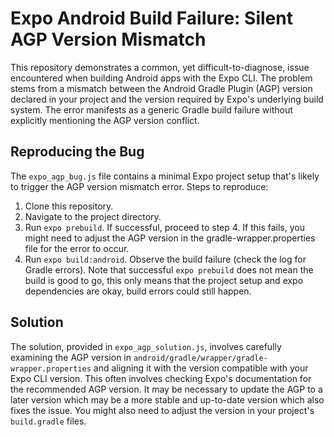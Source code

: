 # Expo Android Build Failure: Silent AGP Version Mismatch

This repository demonstrates a common, yet difficult-to-diagnose, issue encountered when building Android apps with the Expo CLI. The problem stems from a mismatch between the Android Gradle Plugin (AGP) version declared in your project and the version required by Expo's underlying build system. The error manifests as a generic Gradle build failure without explicitly mentioning the AGP version conflict.

## Reproducing the Bug

The `expo_agp_bug.js` file contains a minimal Expo project setup that's likely to trigger the AGP version mismatch error. Steps to reproduce:

1. Clone this repository.
2. Navigate to the project directory.
3. Run `expo prebuild`.  If successful, proceed to step 4. If this fails, you might need to adjust the AGP version in the gradle-wrapper.properties file for the error to occur. 
4. Run `expo build:android`. Observe the build failure (check the log for Gradle errors). Note that successful `expo prebuild` does not mean the build is good to go, this only means that the project setup and expo dependencies are okay, build errors could still happen. 

## Solution

The solution, provided in `expo_agp_solution.js`, involves carefully examining the AGP version in `android/gradle/wrapper/gradle-wrapper.properties` and aligning it with the version compatible with your Expo CLI version. This often involves checking Expo's documentation for the recommended AGP version.  It may be necessary to update the AGP to a later version which may be a more stable and up-to-date version which also fixes the issue. You might also need to adjust the version in your project's `build.gradle` files.